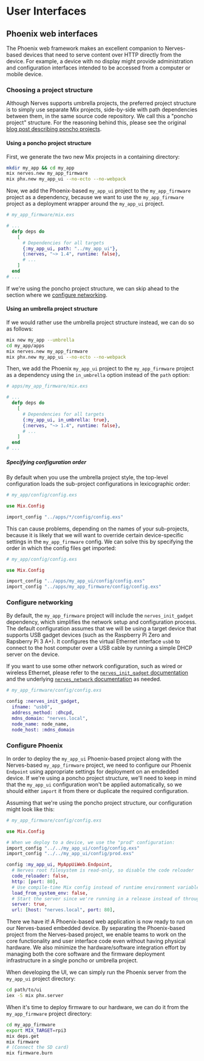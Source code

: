 # User Interfaces

## Phoenix web interfaces

The Phoenix web framework makes an excellent companion to Nerves-based devices
that need to serve content over HTTP directly from the device. For example, a
device with no display might provide administration and configuration
interfaces intended to be accessed from a computer or mobile device.

### Choosing a project structure

Although Nerves supports umbrella projects, the preferred project structure is
to simply use separate Mix projects, side-by-side with path dependencies
between them, in the same source code repository. We call this a "poncho
project" structure. For the reasoning behind this, please see the original
[blog post describing poncho projects].

[blog post describing poncho projects]: https://embedded-elixir.com/post/2017-05-19-poncho-projects/

#### Using a poncho project structure

First, we generate the two new Mix projects in a containing directory:

```bash
mkdir my_app && cd my_app
mix nerves.new my_app_firmware
mix phx.new my_app_ui --no-ecto --no-webpack
```

Now, we add the Phoenix-based `my_app_ui` project to the `my_app_firmware`
project as a dependency, because we want to use the `my_app_firmware` project
as a deployment wrapper around the `my_app_ui` project.

```elixir
# my_app_firmware/mix.exs

# ...
  defp deps do
    [
      # Dependencies for all targets
      {:my_app_ui, path: "../my_app_ui"},
      {:nerves, "~> 1.4", runtime: false},
      # ...
    ]
  end
# ...
```

If we're using the poncho project structure, we can skip ahead to the section
where we [configure networking](#configure-networking).

#### Using an umbrella project structure

If we would rather use the umbrella project structure instead, we can do so as follows:

```bash
mix new my_app --umbrella
cd my_app/apps
mix nerves.new my_app_firmware
mix phx.new my_app_ui --no-ecto --no-webpack
```

Then, we add the Phoenix `my_app_ui` project to the `my_app_firmware` project
as a dependency using the `in_umbrella` option instead of the `path` option:

```elixir
# apps/my_app_firmware/mix.exs

# ...
  defp deps do
    [
      # Dependencies for all targets
      {:my_app_ui, in_umbrella: true},
      {:nerves, "~> 1.4", runtime: false},
      # ...
    ]
  end
# ...
```

##### Specifying configuration order

By default when you use the umbrella project style, the top-level configuration
loads the sub-project configurations in lexicographic order:

```elixir
# my_app/config/config.exs

use Mix.Config

import_config "../apps/*/config/config.exs"
```

This can cause problems, depending on the names of your sub-projects, because
it is likely that we will want to override certain device-specific settings in
the `my_app_firmware` config. We can solve this by specifying the order in
which the config files get imported:

```elixir
# my_app/config/config.exs

use Mix.Config

import_config "../apps/my_app_ui/config/config.exs"
import_config "../apps/my_app_firmware/config/config.exs"
```

### Configure networking

By default, the `my_app_firmware` project will include the `nerves_init_gadget`
dependency, which simplifies the network setup and configuration process. The
default configuration assumes that we will be using a target device that
supports USB gadget devices (such as the Raspberry Pi Zero and Rapsberry Pi 3
A+). It configures the virtual Ethernet interface `usb0` to connect to the host
computer over a USB cable by running a simple DHCP server on the device.

If you want to use some other network configuration, such as wired or wireless
Ethernet, please refer to the [`nerves_init_gadget` documentation] and the
underlying [`nerves_network` documentation] as needed.

[`nerves_init_gadget` documentation]: https://hexdocs.pm/nerves_init_gadget
[`nerves_network` documentation]: https://hexdocs.pm/nerves_network

```elixir
# my_app_firmware/config/config.exs

config :nerves_init_gadget,
  ifname: "usb0",
  address_method: :dhcpd,
  mdns_domain: "nerves.local",
  node_name: node_name,
  node_host: :mdns_domain
```

### Configure Phoenix

In order to deploy the `my_app_ui` Phoenix-based project along with the
Nerves-based `my_app_firmware` project, we need to configure our Phoenix
`Endpoint` using appropriate settings for deployment on an emdedded device.  If
we're using a poncho project structure, we'll need to keep in mind that the
`my_app_ui` configuration won't be applied automatically, so we should either
`import` it from there or duplicate the required configuration.

Assuming that we're using the poncho project structure, our configuration might
look like this:

```elixir
# my_app_firmware/config/config.exs

use Mix.Config

# When we deploy to a device, we use the "prod" configuration:
import_config "../../my_app_ui/config/config.exs"
import_config "../../my_app_ui/config/prod.exs"

config :my_app_ui, MyAppUiWeb.Endpoint,
  # Nerves root filesystem is read-only, so disable the code reloader
  code_reloader: false,
  http: [port: 80],
  # Use compile-time Mix config instead of runtime environment variables
  load_from_system_env: false,
  # Start the server since we're running in a release instead of through `mix`
  server: true,
  url: [host: "nerves.local", port: 80],
```

There we have it! A Phoenix-based web application is now ready to run on our
Nerves-based embedded device. By separating the Phoenix-based project from the
Nerves-based project, we enable teams to work on the core functionality and
user interface code even without having physical hardware. We also minimize the
hardware/software integration effort by managing both the core software and the
firmware deployment infrastructure in a single poncho or umbrella project.

When developing the UI, we can simply run the Phoenix server from the
`my_app_ui` project directory:

```bash
cd path/to/ui
iex -S mix phx.server
```

When it's time to deploy firmware to our hardware, we can do it from the
`my_app_firmware` project directory:

```bash
cd my_app_firmware
export MIX_TARGET=rpi3
mix deps.get
mix firmware
# (Connect the SD card)
mix firmware.burn
```
